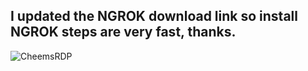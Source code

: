 ## I updated the NGROK download link so install NGROK steps are very fast, thanks.
![CheemsRDP](https://lucloi.vn/wp-content/uploads/2020/08/b73-1.jpg)
